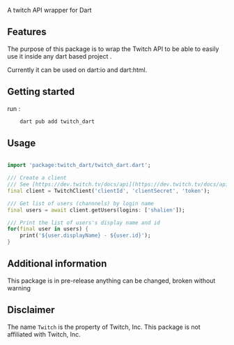 
A twitch API wrapper for Dart

## Features

The purpose of this package is to wrap the Twitch API to be able to easily use it inside any dart based project .

Currently it can be used on dart:io and dart:html.

## Getting started

run :

```sh
    dart pub add twitch_dart
```

## Usage

```dart

import 'package:twitch_dart/twitch_dart.dart';

/// Create a client 
/// See [https://dev.twitch.tv/docs/api](https://dev.twitch.tv/docs/api) to learn how to get client id / secret and token
final client = TwitchClient('clientId', 'clientSecret', 'token');

/// Get list of users (channnels) by login name
final users = await client.getUsers(logins: ['shalien']);

/// Print the list of users's display name and id
for(final user in users) {
    print('${user.displayName} - ${user.id}');
}

```

## Additional information

This package is in pre-release anything can be changed, broken without warning

## Disclaimer
The name `Twitch` is the property of Twitch, Inc.
This package is not affiliated with Twitch, Inc.
